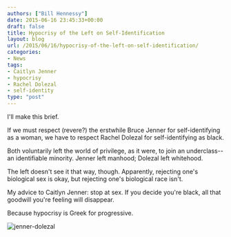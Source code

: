 ```yaml
---
authors: ["Bill Hennessy"]
date: 2015-06-16 23:45:33+00:00
draft: false
title: Hypocrisy of the Left on Self-Identification
layout: blog
url: /2015/06/16/hypocrisy-of-the-left-on-self-identification/
categories:
- News
tags:
- Caitlyn Jenner
- hypocrisy
- Rachel Dolezal
- self-identity
type: "post"
---
```


I'll make this brief.

If we must respect (revere?) the erstwhile Bruce Jenner for self-identifying as a woman, we have to respect Rachel Dolezal for self-identifying as black.

Both voluntarily left the world of privilege, as it were, to join an underclass--an identifiable minority. Jenner left manhood; Dolezal left whitehood.

The left doesn't see it that way, though. Apparently, rejecting one's biological sex is okay, but rejecting one's biological race isn't.

My advice to Caitlyn Jenner: stop at sex. If you decide you're black, all that goodwill you're feeling will disappear.

Because hypocrisy is Greek for progressive.

![jenner-dolezal](https://hennessysview.com/wp-content/uploads/2015/06/jenner-dolezal.png)

